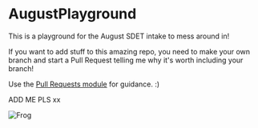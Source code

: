 # AugustPlayground

This is a playground for the August SDET intake to mess around in!

If you want to add stuff to this amazing repo, you need to make your own branch and start a Pull Request telling me why it's worth including your branch!

Use the [Pull Requests module](https://portal.qa-community.co.uk/~/sdet/learning/git/git--pull-requests) for guidance. :)

ADD ME PLS xx

![Frog](https://cdn.mos.cms.futurecdn.net/AZoZT5cVZZNM7CvPctuDbf-650-80.jpg.webp)
